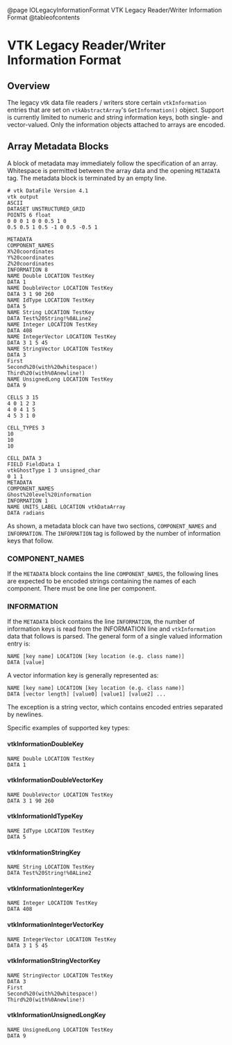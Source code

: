 @page IOLegacyInformationFormat VTK Legacy Reader/Writer Information Format
@tableofcontents

# VTK Legacy Reader/Writer Information Format

## Overview

The legacy vtk data file readers / writers store certain `vtkInformation`
entries that are set on `vtkAbstractArray`'s `GetInformation()` object. Support
is currently limited to numeric and string information keys, both single- and
vector-valued. Only the information objects attached to arrays are encoded.

## Array Metadata Blocks

A block of metadata may immediately follow the specification of an array.
Whitespace is permitted between the array data and the opening `METADATA` tag.
The metadata block is terminated by an empty line.

```
# vtk DataFile Version 4.1
vtk output
ASCII
DATASET UNSTRUCTURED_GRID
POINTS 6 float
0 0 0 1 0 0 0.5 1 0
0.5 0.5 1 0.5 -1 0 0.5 -0.5 1

METADATA
COMPONENT_NAMES
X%20coordinates
Y%20coordinates
Z%20coordinates
INFORMATION 8
NAME Double LOCATION TestKey
DATA 1
NAME DoubleVector LOCATION TestKey
DATA 3 1 90 260
NAME IdType LOCATION TestKey
DATA 5
NAME String LOCATION TestKey
DATA Test%20String!%0ALine2
NAME Integer LOCATION TestKey
DATA 408
NAME IntegerVector LOCATION TestKey
DATA 3 1 5 45
NAME StringVector LOCATION TestKey
DATA 3
First
Second%20(with%20whitespace!)
Third%20(with%0Anewline!)
NAME UnsignedLong LOCATION TestKey
DATA 9

CELLS 3 15
4 0 1 2 3
4 0 4 1 5
4 5 3 1 0

CELL_TYPES 3
10
10
10

CELL_DATA 3
FIELD FieldData 1
vtkGhostType 1 3 unsigned_char
0 1 1
METADATA
COMPONENT_NAMES
Ghost%20level%20information
INFORMATION 1
NAME UNITS_LABEL LOCATION vtkDataArray
DATA radians

```

As shown, a metadata block can have two sections, `COMPONENT_NAMES` and
`INFORMATION`. The `INFORMATION` tag is followed by the number of information
keys that follow.

### COMPONENT_NAMES

If the `METADATA` block contains the line `COMPONENT_NAMES`, the following lines
are expected to be encoded strings containing the names of each component. There
must be one line per component.

### INFORMATION

If the `METADATA` block contains the line `INFORMATION`, the number of information
keys is read from the INFORMATION line and `vtkInformation` data that follows is
parsed. The general form of a single valued information entry is:

```
NAME [key name] LOCATION [key location (e.g. class name)]
DATA [value]
```

A vector information key is generally represented as:

```
NAME [key name] LOCATION [key location (e.g. class name)]
DATA [vector length] [value0] [value1] [value2] ...
```

The exception is a string vector, which contains encoded entries separated by
newlines.

Specific examples of supported key types:

#### vtkInformationDoubleKey

```
NAME Double LOCATION TestKey
DATA 1
```

#### vtkInformationDoubleVectorKey

```
NAME DoubleVector LOCATION TestKey
DATA 3 1 90 260
```

#### vtkInformationIdTypeKey

```
NAME IdType LOCATION TestKey
DATA 5
```

#### vtkInformationStringKey

```
NAME String LOCATION TestKey
DATA Test%20String!%0ALine2
```

#### vtkInformationIntegerKey

```
NAME Integer LOCATION TestKey
DATA 408
```

#### vtkInformationIntegerVectorKey

```
NAME IntegerVector LOCATION TestKey
DATA 3 1 5 45
```

#### vtkInformationStringVectorKey

```
NAME StringVector LOCATION TestKey
DATA 3
First
Second%20(with%20whitespace!)
Third%20(with%0Anewline!)
```

#### vtkInformationUnsignedLongKey

```
NAME UnsignedLong LOCATION TestKey
DATA 9
```
